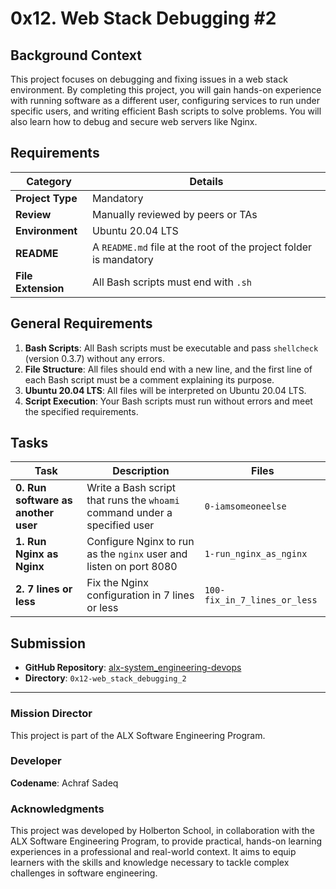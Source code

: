 # 0x12. Web Stack Debugging #2

## Background Context

This project focuses on debugging and fixing issues in a web stack environment. By completing this project, you will gain hands-on experience with running software as a different user, configuring services to run under specific users, and writing efficient Bash scripts to solve problems. You will also learn how to debug and secure web servers like Nginx.

## Requirements

| Category         | Details |
|------------------|---------|
| **Project Type** | Mandatory |
| **Review**       | Manually reviewed by peers or TAs |
| **Environment**  | Ubuntu 20.04 LTS |
| **README**       | A `README.md` file at the root of the project folder is mandatory |
| **File Extension** | All Bash scripts must end with `.sh` |

## General Requirements

1. **Bash Scripts**: All Bash scripts must be executable and pass `shellcheck` (version 0.3.7) without any errors.
2. **File Structure**: All files should end with a new line, and the first line of each Bash script must be a comment explaining its purpose.
3. **Ubuntu 20.04 LTS**: All files will be interpreted on Ubuntu 20.04 LTS.
4. **Script Execution**: Your Bash scripts must run without errors and meet the specified requirements.


## Tasks

| Task                          | Description                                  | Files                         |
|-------------------------------|----------------------------------------------|-------------------------------|
| **0. Run software as another user** | Write a Bash script that runs the `whoami` command under a specified user | `0-iamsomeoneelse` |
| **1. Run Nginx as Nginx**      | Configure Nginx to run as the `nginx` user and listen on port 8080 | `1-run_nginx_as_nginx` |
| **2. 7 lines or less**         | Fix the Nginx configuration in 7 lines or less | `100-fix_in_7_lines_or_less` |

## Submission

- **GitHub Repository**: [alx-system_engineering-devops](https://github.com/Achrafsadeq/alx-system_engineering-devops)
- **Directory**: `0x12-web_stack_debugging_2`

---

### Mission Director

This project is part of the ALX Software Engineering Program.

### Developer

**Codename**: Achraf Sadeq

### Acknowledgments

This project was developed by Holberton School, in collaboration with the ALX Software Engineering Program, to provide practical, hands-on learning experiences in a professional and real-world context. It aims to equip learners with the skills and knowledge necessary to tackle complex challenges in software engineering.
